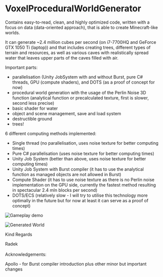 # VoxelProceduralWorldGenerator
Contains easy-to-read, clean, and highly optimized code, written with a focus on data (data-oriented approach), that is able to create Minecraft-like worlds.

It can generate ~2.4 million cubes per second (on i7-7700HQ and GeForce GTX 1050 Ti (laptop)) and that includes creating trees, different types of terrain and resources, as well as various caves with realistically spread water that leaves upper parts of the caves filled with air.

Important parts:
- parallelisation (Unity JobSystem with and without Burst, pure C# threads, GPU (compute shaders), and DOTS (as a proof of concept for now)
- procedural world generation with the usage of the Perlin Noise 3D function (analytical function or precalculated texture, first is slower, second less precise)
- basic shader for water
- object and scene management, save and load system
- destructible ground
- trees!

6 different computing methods implemented:
- Single thread (no parallelisation, uses noise texture for better computing times)
- Pure C# parallelisation (uses noise texture for better computing times)
- Unity Job System (better than above, uses noise texture for better computing times)
- Unity Job System with Burst compiler (it has to use the analytical function as managed objects are not allowed in Burst)
- Compute Shader (it has to use noise texture as there is no Perlin noise implementation on the GPU side, currently the fastest method resulting in spectacular 2.4 mln blocks per second)
- DOTS/ECS (relatively slow - I will try to utilise this technology more optimally in the future but for now at least it can serve as a proof of concept)

![Gameplay demo](demo/demo.gif)

![Generated World](https://i.imgur.com/R1HfNmB.jpg)

Kind Regards

Radek
<br/>
<br/>
Acknowledgements:

Apollo - for Burst compiler introduction plus other minor but important changes
<br/>
